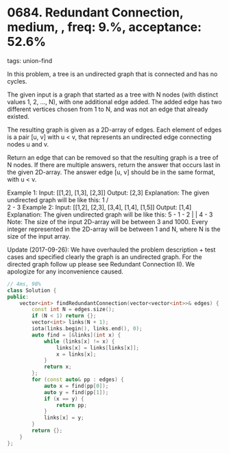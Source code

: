 # 0684. Redundant Connection, medium, , freq: 9.%, acceptance: 52.6%
tags: union-find

In this problem, a tree is an undirected graph that is connected and has no cycles.

The given input is a graph that started as a tree with N nodes (with distinct values 1, 2, ..., N), with one additional edge added. The added edge has two different vertices chosen from 1 to N, and was not an edge that already existed.

The resulting graph is given as a 2D-array of edges. Each element of edges is a pair [u, v] with u < v, that represents an undirected edge connecting nodes u and v.

Return an edge that can be removed so that the resulting graph is a tree of N nodes. If there are multiple answers, return the answer that occurs last in the given 2D-array. The answer edge [u, v] should be in the same format, with u < v.

Example 1:
Input: [[1,2], [1,3], [2,3]]
Output: [2,3]
Explanation: The given undirected graph will be like this:
  1
 / \
2 - 3
Example 2:
Input: [[1,2], [2,3], [3,4], [1,4], [1,5]]
Output: [1,4]
Explanation: The given undirected graph will be like this:
5 - 1 - 2
    |   |
    4 - 3
Note:
The size of the input 2D-array will be between 3 and 1000.
Every integer represented in the 2D-array will be between 1 and N, where N is the size of the input array.

Update (2017-09-26):
We have overhauled the problem description + test cases and specified clearly the graph is an undirected graph. For the directed graph follow up please see Redundant Connection II). We apologize for any inconvenience caused.

```c++
// 4ms, 98%
class Solution {
public:
    vector<int> findRedundantConnection(vector<vector<int>>& edges) {
        const int N = edges.size();
        if (N < 1) return {};
        vector<int> links(N + 1);
        iota(links.begin(), links.end(), 0);
        auto find = [&links](int x) {
            while (links[x] != x) {
                links[x] = links[links[x]];
                x = links[x];
            }
            return x;
        };
        for (const auto& pp : edges) {
            auto x = find(pp[0]);
            auto y = find(pp[1]);
            if (x == y) {
                return pp;
            }
            links[x] = y;
        }
        return {};
    }
};
```
